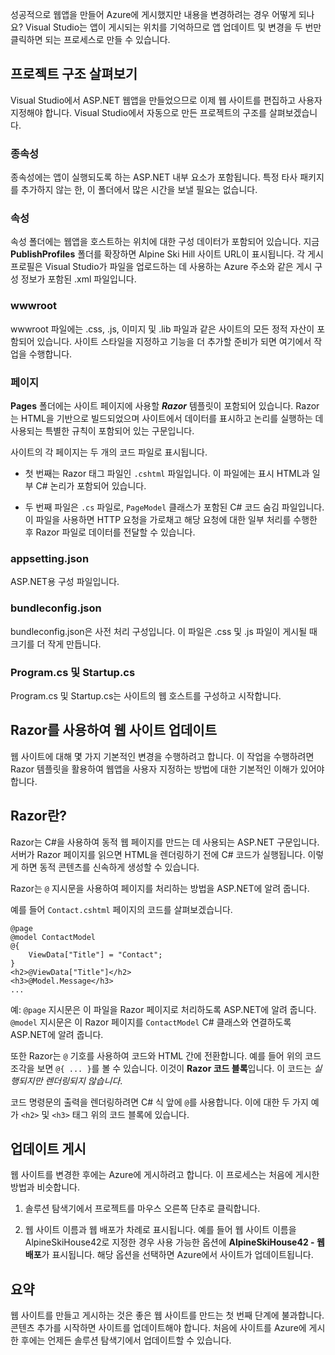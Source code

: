 성공적으로 웹앱을 만들어 Azure에 게시했지만 내용을 변경하려는 경우 어떻게 되나요? Visual Studio는 앱이 게시되는 위치를 기억하므로 앱 업데이트 및 변경을 두 번만 클릭하면 되는 프로세스로 만들 수 있습니다.

## <a name="explore-the-project-structure"></a>프로젝트 구조 살펴보기

Visual Studio에서 ASP.NET 웹앱을 만들었으므로 이제 웹 사이트를 편집하고 사용자 지정해야 합니다. Visual Studio에서 자동으로 만든 프로젝트의 구조를 살펴보겠습니다.

### <a name="dependencies"></a>종속성

종속성에는 앱이 실행되도록 하는 ASP.NET 내부 요소가 포함됩니다. 특정 타사 패키지를 추가하지 않는 한, 이 폴더에서 많은 시간을 보낼 필요는 없습니다.

### <a name="properties"></a>속성

속성 폴더에는 웹앱을 호스트하는 위치에 대한 구성 데이터가 포함되어 있습니다. 지금 **PublishProfiles** 폴더를 확장하면 Alpine Ski Hill 사이트 URL이 표시됩니다. 각 게시 프로필은 Visual Studio가 파일을 업로드하는 데 사용하는 Azure 주소와 같은 게시 구성 정보가 포함된 .xml 파일입니다.

### <a name="wwwroot"></a>wwwroot

wwwroot 파일에는 .css, .js, 이미지 및 .lib 파일과 같은 사이트의 모든 정적 자산이 포함되어 있습니다. 사이트 스타일을 지정하고 기능을 더 추가할 준비가 되면 여기에서 작업을 수행합니다.

### <a name="pages"></a>페이지

**Pages** 폴더에는 사이트 페이지에 사용할 _**Razor**_ 템플릿이 포함되어 있습니다.
Razor는 HTML을 기반으로 빌드되었으며 사이트에서 데이터를 표시하고 논리를 실행하는 데 사용되는 특별한 규칙이 포함되어 있는 구문입니다.

사이트의 각 페이지는 두 개의 코드 파일로 표시됩니다.

- 첫 번째는 Razor 태그 파일인 `.cshtml` 파일입니다. 이 파일에는 표시 HTML과 일부 C# 논리가 포함되어 있습니다.

- 두 번째 파일은 `.cs` 파일로, `PageModel` 클래스가 포함된 C# 코드 숨김 파일입니다. 이 파일을 사용하면 HTTP 요청을 가로채고 해당 요청에 대한 일부 처리를 수행한 후 Razor 파일로 데이터를 전달할 수 있습니다.

### <a name="appsettingjson"></a>appsetting.json

ASP.NET용 구성 파일입니다.

### <a name="bundleconfigjson"></a>bundleconfig.json

bundleconfig.json은 사전 처리 구성입니다. 이 파일은 .css 및 .js 파일이 게시될 때 크기를 더 작게 만듭니다.

### <a name="programcs-and-startupcs"></a>Program.cs 및 Startup.cs

Program.cs 및 Startup.cs는 사이트의 웹 호스트를 구성하고 시작합니다.

## <a name="updating-your-website-using-razor"></a>Razor를 사용하여 웹 사이트 업데이트

웹 사이트에 대해 몇 가지 기본적인 변경을 수행하려고 합니다. 이 작업을 수행하려면 Razor 템플릿을 활용하여 웹앱을 사용자 지정하는 방법에 대한 기본적인 이해가 있어야 합니다.

## <a name="what-is-razor"></a>Razor란?

Razor는 C#을 사용하여 동적 웹 페이지를 만드는 데 사용되는 ASP.NET 구문입니다. 서버가 Razor 페이지를 읽으면 HTML을 렌더링하기 전에 C# 코드가 실행됩니다. 이렇게 하면 동적 콘텐츠를 신속하게 생성할 수 있습니다.

Razor는 `@` 지시문을 사용하여 페이지를 처리하는 방법을 ASP.NET에 알려 줍니다.

예를 들어 `Contact.cshtml` 페이지의 코드를 살펴보겠습니다.

```aspx-csharp
@page
@model ContactModel
@{
    ViewData["Title"] = "Contact";
}
<h2>@ViewData["Title"]</h2>
<h3>@Model.Message</h3>
...
```

예: `@page` 지시문은 이 파일을 Razor 페이지로 처리하도록 ASP.NET에 알려 줍니다.
`@model` 지시문은 이 Razor 페이지를 `ContactModel` C# 클래스와 연결하도록 ASP.NET에 알려 줍니다.

또한 Razor는 `@` 기호를 사용하여 코드와 HTML 간에 전환합니다.
예를 들어 위의 코드 조각을 보면 `@{ ... }`를 볼 수 있습니다. 이것이 **Razor 코드 블록**입니다. 이 코드는 _실행되지만 렌더링되지 않습니다_.

코드 명령문의 출력을 렌더링하려면 C# 식 앞에 `@`를 사용합니다. 이에 대한 두 가지 예가 `<h2>` 및 `<h3>` 태그 위의 코드 블록에 있습니다.

## <a name="publish-your-updates"></a>업데이트 게시

웹 사이트를 변경한 후에는 Azure에 게시하려고 합니다. 이 프로세스는 처음에 게시한 방법과 비슷합니다.

1. 솔루션 탐색기에서 프로젝트를 마우스 오른쪽 단추로 클릭합니다.

1. 웹 사이트 이름과 웹 배포가 차례로 표시됩니다. 예를 들어 웹 사이트 이름을 AlpineSkiHouse42로 지정한 경우 사용 가능한 옵션에 **AlpineSkiHouse42 - 웹 배포**가 표시됩니다. 해당 옵션을 선택하면 Azure에서 사이트가 업데이트됩니다.

## <a name="summary"></a>요약

웹 사이트를 만들고 게시하는 것은 좋은 웹 사이트를 만드는 첫 번째 단계에 불과합니다. 콘텐츠 추가를 시작하면 사이트를 업데이트해야 합니다. 처음에 사이트를 Azure에 게시한 후에는 언제든 솔루션 탐색기에서 업데이트할 수 있습니다.
